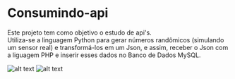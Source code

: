 # Consumindo-api
Este projeto tem como objetivo o estudo de api's.</br>
Utiliza-se a linguagem Python para gerar números randômicos (simulando um sensor real) e transformá-los em um Json,
e assim, receber o Json com a liguagem PHP e inserir esses dados no Banco de Dados MySQL.

![alt text](https://user-images.githubusercontent.com/98557314/151477745-e3288a40-6c25-457c-b84a-caa3095a55aa.png)
![alt text](https://user-images.githubusercontent.com/98557314/151477566-2cb7d7cb-78e2-4c2c-9a57-6d903af77389.png)


